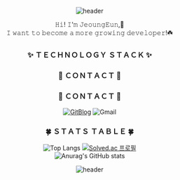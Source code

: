 <!-- 기본 생성 part
**monargent0/monargent0** is a ✨ _special_ ✨ repository because its `README.md` (this file) appears on your GitHub profile.

Here are some ideas to get you started:

- 🔭 I’m currently working on ...
- 🌱 I’m currently learning ...
- 👯 I’m looking to collaborate on ...
- 🤔 I’m looking for help with ...
- 💬 Ask me about ...
- 📫 How to reach me: ...
- 😄 Pronouns: ...
- ⚡ Fun fact: ...
-->

<div align = center>

<!-- 헤더 (물결모양, 문구 etc) -->
![header](https://capsule-render.vercel.app/api?type=wave&color=FCEDDA&height=200&section=header&text=𝐷é𝑣𝑒𝑙𝑜𝑝𝑝𝑒𝑢𝑟%20𝑒𝑛%20𝑐𝑟𝑜𝑖𝑠𝑠𝑎𝑛𝑐𝑒&animation=twinkling&fontSize=40&fontColor=EE4E34)
  

<!-- 인사말  -->
  𝙷𝚒! 𝙸'𝚖 𝙹𝚎𝚘𝚞𝚗𝚐𝙴𝚞𝚗,🐰  <br>
  𝙸 𝚠𝚊𝚗𝚝 𝚝𝚘 𝚋𝚎𝚌𝚘𝚖𝚎 𝚊 𝚖𝚘𝚛𝚎 𝚐𝚛𝚘𝚠𝚒𝚗𝚐 𝚍𝚎𝚟𝚎𝚕𝚘𝚙𝚎𝚛!☘️
  
<!-- 기술 리스트 -->
### ✨ ＴＥＣＨＮＯＬＯＧＹ ＳＴＡＣＫ ✨
<!-- 
- 언어
Java
JavScript
JSP
HTML
R
Python
Swift
Dart
- back
Spring
Flask
- DB
MySQL
- Data
Tensorflow
- GUI
Workbench
Flutter
-->
  
<!-- 사용 가능 협업 툴 -->
### 🌹 ＣＯＮＴＡＣＴ 🌹
<!--  피그마, 노션, 구글스프레드   -->
  
  
<!-- 연락 수단   -->
### 🌹 ＣＯＮＴＡＣＴ 🌹
<!--  깃 블로그, 구글, 캐글, 데이콘 -->
[![GitBlog](https://img.shields.io/badge/Blog-222222?style=flat-square&logo=GitHub&logoColor=white)](https://monargent0.github.io/)
![Gmail](https://img.shields.io/badge/owjddms1118@gmail.com-EA4335?style=flat-square&logo=Gmail&logoColor=white)

<!--  git 사용 현황 , 백준, 사용언어 요약 -->
### 🍀 ＳＴＡＴＳ ＴＡＢＬＥ 🍀
![Top Langs](https://github-readme-stats.vercel.app/api/top-langs/?username=monargent0&layout=compact&theme=calm)
[![Solved.ac
프로필](http://mazassumnida.wtf/api/v2/generate_badge?boj=owjddms96)](https://solved.ac/owjddms96)  
![Anurag's GitHub stats](https://github-readme-stats.vercel.app/api?username=monargent0&show_icons=true&theme=slateorange)

<!-- 방문자 수  -->
<!-- [![Hits](https://hits.seeyoufarm.com/api/count/incr/badge.svg?url=https%3A%2F%2Fgithub.com%2Fmonargent0%2Fmonargent0&count_bg=%2395D7DB&title_bg=%23403E4B&icon=github.svg&icon_color=%23DBDADA&title=hits&edge_flat=false)](https://hits.seeyoufarm.com) -->

<!-- footer 풋터  -->
![header](https://capsule-render.vercel.app/api?type=waving&color=EE4E34&height=100&section=footer)
</div>
